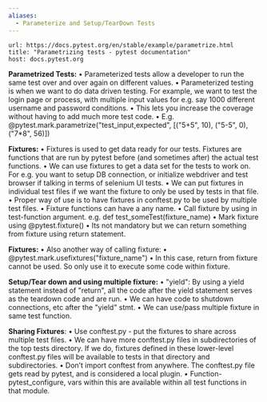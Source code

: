 ```yaml
---
aliases:
  - Parameterize and Setup/TearDown Tests
---
```


```cardlink
url: https://docs.pytest.org/en/stable/example/parametrize.html
title: "Parametrizing tests - pytest documentation"
host: docs.pytest.org
```


**Parametrized Tests:**
	• Parameterized tests allow a developer to run the same test over and over again on different values.
	• Parameterized testing is when we want to do data driven testing. For example, we want to test the login page or process, with multiple
	input values for e.g. say 1000 different username and password conditions.
	• This lets you increase the coverage without having to add much more test code.
	• E.g. @pytest.mark.parametrize("test_input,expected", [("5+5", 10), ("5-5", 0), ("7*8", 56)])

**Fixtures:**
	• Fixtures is used to get data ready for our tests. Fixtures are functions that are run by pytest before (and sometimes after) the actual test
	functions.
	• We can use fixtures to get a data set for the tests to work on. For e.g. you want to setup DB connection, or initialize webdriver and test
	browser if talking in terms of selenium UI tests.
	• We can put fixtures in individual test files if we want the fixture to only be used by tests in that file.
	• Proper way of use is to have fixtures in conftest.py to be used by multiple test files.
	• Fixture functions can have a any name.
	• Call fixture by using in test-function argument. e.g. def test_someTest(fixture_name)
	• Mark fixture using @pytest.fixture()
	• Its not mandatory but we can return something from fixture using return statement.

**Fixtures:**
• Also another way of calling fixture:
• @pytest.mark.usefixtures("fixture_name")
• In this case, return from fixture cannot be used. So only use it to execute some code within fixture.

**Setup/Tear down and using multiple fixture:**
• "yield": By using a yield statement instead of "return", all the code after the yield statement serves as the teardown code and are run.
• We can have code to shutdown connections, etc after the "yield" stmt.
• We can use/pass multiple fixture in same test function.

**Sharing Fixtures**:
• Use conftest.py - put the fixtures to share across multiple test files.
• We can have more conftest.py files in subdirectories of the top tests directory. If we do, fixtures defined in these lower-level conftest.py
files will be available to tests in that directory and subdirectories.
• Don’t import conftest from anywhere. The conftest.py file gets read by pytest, and is considered a local plugin.
• Function- pytest_configure, vars within this are available within all test functions in that module.

